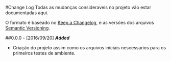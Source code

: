 #Change Log
Todas as mudanças consideraveis no projeto vão estar documentadas aqui.

O formato é baseado no [Keep a Changelog](http://keepachangelog.com/), e as versões dos arquivos [Semantic Versioning](http://semver.org/).

##0.0.0 - [2016/09/20]
**_Added_**
 - Criação do projeto assim como os arquivos iniciais nescessarios para os primeiros testes de ambiente.
